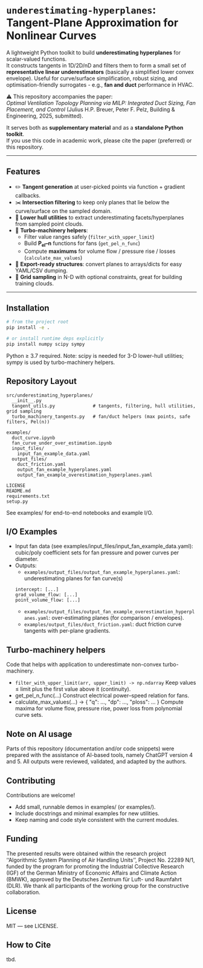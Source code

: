 # `underestimating-hyperplanes`: Tangent-Plane Approximation for Nonlinear Curves

A lightweight Python toolkit to build **underestimating hyperplanes** for scalar-valued functions.  
It constructs tangents in 1D/2D/nD and filters them to form a small set of **representative linear underestimators** (basically a simplified lower convex envelope). Useful for curve/surface simplification, robust sizing, and optimisation-friendly surrogates  - e.g., **fan and duct** performance in HVAC.

⚠️ This repository accompanies the paper:  
*Optimal Ventilation Topology Planning via MILP: Integrated Duct Sizing, Fan Placement,
and Control* (Julius H.P. Breuer, Peter F. Pelz, Building & Engineering, 2025, submitted).  

It serves both as **supplementary material** and as a **standalone Python toolkit**.  
If you use this code in academic work, please cite the paper (preferred) or this repository.

---

## Features

- ✏️ **Tangent generation** at user-picked points via function + gradient callbacks.
- ✂️ **Intersection filtering** to keep only planes that lie below the curve/surface on the sampled domain.
- 🧱 **Lower hull utilities** to extract underestimating facets/hyperplanes from sampled point clouds.
- 🧪 **Turbo-machinery helpers**:
  - Filter value ranges safely (`filter_with_upper_limit`)
  - Build **P<sub>el</sub>–n** functions for fans (`get_pel_n_func`)
  - Compute **maximums** for volume flow / pressure rise / losses (`calculate_max_values`)
- 📄 **Export-ready structures**: convert planes to arrays/dicts for easy YAML/CSV dumping.
- 🔧 **Grid sampling** in N-D with optional constraints, great for building training clouds.

---

## Installation

```bash
# from the project root
pip install -e .

# or install runtime deps explicitly
pip install numpy scipy sympy
```

Python ≥ 3.7 required.
	Note: scipy is needed for 3-D lower-hull utilities; sympy is used by turbo-machinery helpers.

## Repository Layout
```
src/underestimating_hyperplanes/
  __init__.py
  tangent_utils.py              # tangents, filtering, hull utilities, grid sampling
  turbo_machinery_tangents.py   # fan/duct helpers (max points, safe filters, Pel(n))

examples/
  duct_curve.ipynb
  fan_curve_under_over_estimation.ipynb
  input_files/
    input_fan_example_data.yaml
  output_files/
    duct_friction.yaml
    output_fan_example_hyperplanes.yaml
    output_fan_example_overestimation_hyperplanes.yaml

LICENSE
README.md
requirements.txt
setup.py
```

See examples/ for end-to-end notebooks and example I/O.

## I/O Examples
- Input fan data (see examples/input_files/input_fan_example_data.yaml): cubic/poly coefficient sets for fan pressure and power curves per diameter.
- Outputs:
  - `examples/output_files/output_fan_example_hyperplanes.yaml`: underestimating planes for fan curve(s)
  ``` 
  intercept: [...]
  grad_volume_flow: [...]
  point_volume_flow: [...]
  ```
  - `examples/output_files/output_fan_example_overestimation_hyperplanes.yaml`: over-estimating planes (for comparison / envelopes).
  - `examples/output_files/duct_friction.yaml`: duct friction curve tangents with per-plane gradients.

## Turbo-machinery helpers
Code that helps with application to underestimate non-convex turbo-machinery.
- `filter_with_upper_limit(arr, upper_limit) -> np.ndarray`
Keep values ≤ limit plus the first value above it (continuity).
- get_pel_n_func(...)
Construct electrical power–speed relation for fans.
- calculate_max_values(...) -> { "q": ..., "dp": ..., "ploss": ... }
Compute maxima for volume flow, pressure rise, power loss from polynomial curve sets.


## Note on AI usage
Parts of this repository (documentation and/or code snippets) were prepared with the assistance of AI-based tools, namely ChatGPT version 4 and 5. All outputs were reviewed, validated, and adapted by the authors.

## Contributing
Contributions are welcome!
- Add small, runnable demos in examples/ (or examples/).
- Include docstrings and minimal examples for new utilities.
- Keep naming and code style consistent with the current modules.


## Funding
The presented results were obtained within the research project ‘‘Algorithmic System Planning of Air Handling Units’’, Project No. 22289 N/1, funded by the program for promoting the Industrial Collective Research (IGF) of the German Ministry of Economic Affairs and Climate Action (BMWK), approved by the Deutsches Zentrum für Luft- und Raumfahrt (DLR). We thank all participants of the working group for the constructive collaboration.


## License
MIT — see LICENSE.


## How to Cite
tbd.
